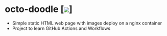 # octo-doodle [![](https://sonar-scanner.pune.cdac.in/api/project_badges/measure?project=octo-doodle&metric=alert_status&token=sqb_a3a380ff888c19edfd3d761fb9746e14c33ccf32)]

- Simple static HTML web page with images deploy on a nginx container
- Project to learn GitHub Actions and Workflows
